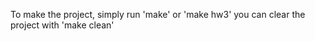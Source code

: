 







To make the project, simply run 'make' or 'make hw3'
you can clear the project with 'make clean'

